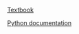 [Textbook](https://books.trinket.io/pfe/index.html)

[Python documentation](https://www.python.org/doc/)
